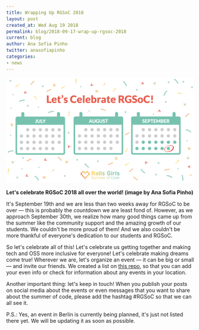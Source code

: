 ```yaml
---
title: Wrapping Up RGSoC 2018
layout: post
created_at: Wed Aug 19 2018
permalink: blog/2018-09-17-wrap-up-rgsoc-2018
current: blog
author: Ana Sofia Pinho
twitter: anasofiapinho
categories:
- news
---
```


![Let's celebrate RGSoC 2018 all over the world!](/img/blog/2018/2018-09-19-rgsoc-2018-wrap-up-event_calendar-celebrate.png)
<div class="image-credits"><b>Let's celebrate RGSoC 2018 all over the world! (image by Ana Sofia Pinho)</b></div>

It's September 19th and we are less than two weeks away for RGSoC to be over — this is probably the countdown we are least fond of. However, as we approach September 30th, we realize how many good things came up from the summer like the community support and the amazing growth of our students. We couldn't be more proud of them! And we also couldn't be more thankful of everyone's dedication to our students and RGSoC.

So let's celebrate all of this! Let's celebrate us getting together and making tech and OSS more inclusive for everyone! Let's celebrate making dreams come true! Wherever we are, let's organize an event — it can be big or small — and invite our friends. We created a list on [this repo](https://github.com/rails-girls-summer-of-code/announcements), so that you can add your even info or check for information about any events in your location.

Another important thing: let's keep in touch! When you publish your posts on social media about the events or even messages that you want to share about the summer of code, please add the hashtag #RGSoC so that we can all see it.

P.S.: Yes, an event in Berlin is currently being planned, it's just not listed there yet. We will be updating it as soon as possible.
